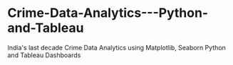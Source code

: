# Crime-Data-Analytics---Python-and-Tableau
India's last decade Crime Data Analytics  using Matplotlib, Seaborn Python and Tableau Dashboards
